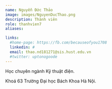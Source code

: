 ```yaml
---
name: Nguyễn Đức Thảo
image: images/NguyenDucThao.png
description: Thành viên
role: thanhvien7
aliases:

links:
  #home-page: https://fb.com/becauseofyou1708
  linkedin: #
  email: thao.nd181271@sis.hust.edu.vn
  #twitter: uptonogoode
---
```


Học chuyên ngành Kỹ thuật điện.

Khoá 63 Trường Đại học Bách Khoa Hà Nội.
